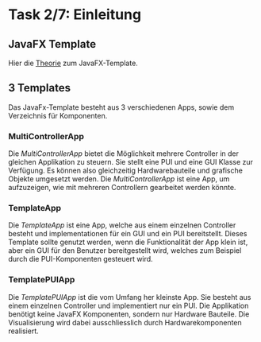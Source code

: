 # Task 2/7: Einleitung

## JavaFX Template
Hier die [Theorie](https://pi4j.com/getting-started/javafx-mvc-template/) zum JavaFX-Template.

## 3 Templates
Das JavaFx-Template besteht aus 3 verschiedenen Apps, sowie dem Verzeichnis für Komponenten.

### MultiControllerApp
Die *MultiControllerApp* bietet die Möglichkeit mehrere Controller in der gleichen Applikation zu steuern. Sie stellt eine 
PUI und eine GUI Klasse zur Verfügung. Es können also gleichzeitig Hardwarebauteile und grafische Objekte umgesetzt werden.
Die *MultiControllerApp* ist eine App, um aufzuzeigen, wie mit mehreren Controllern gearbeitet werden könnte. 

### TemplateApp
Die *TemplateApp* ist eine App, welche aus einem einzelnen Controller besteht und implementationen für ein GUI und ein PUI 
bereitstellt. Dieses Template sollte genutzt werden, wenn die Funktionalität der App klein ist, aber ein GUI für den 
Benutzer bereitgestellt wird, welches zum Beispiel durch die PUI-Komponenten gesteuert wird.

### TemplatePUIApp
Die *TemplatePUIApp* ist die vom Umfang her kleinste App. Sie besteht aus einem einzelnen Controller und implementiert 
nur ein PUI. Die Applikation benötigt keine JavaFX Komponenten, sondern nur Hardware Bauteile. Die Visualisierung wird dabei 
ausschliesslich durch Hardwarekomponenten realisiert. 